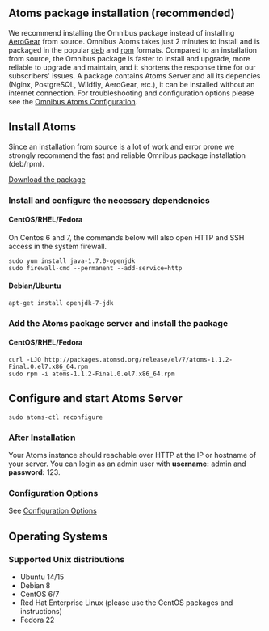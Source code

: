 ## Atoms package installation (recommended)
We recommend installing the Omnibus package instead of installing [AeroGear](https://github.com/aerogear/aerogear-unifiedpush-server) from source. Omnibus Atoms takes just 2 minutes to install and is packaged in the popular [deb](http://packages.atomsd.org/) and [rpm](http://packages.atomsd.org/) formats. Compared to an installation from source, the Omnibus package is faster to install and upgrade, more reliable to upgrade and maintain, and it shortens the response time for our subscribers' issues. A package contains Atoms Server and all its depencies (Nginx, PostgreSQL, Wildfly, AeroGear, etc.), it can be installed without an internet connection. For troubleshooting and configuration options please see the [Omnibus Atoms Configuration](settings/configuration.md#configuration-options).

## Install Atoms
Since an installation from source is a lot of work and error prone we strongly recommend the fast and reliable Omnibus package installation (deb/rpm).

[Download the package](http://packages.atomsd.org/)
### Install and configure the necessary dependencies
#### CentOS/RHEL/Fedora
On Centos 6 and 7, the commands below will also open HTTP and SSH access in the system firewall.

    sudo yum install java-1.7.0-openjdk
    sudo firewall-cmd --permanent --add-service=http

#### Debian/Ubuntu

    apt-get install openjdk-7-jdk

### Add the Atoms package server and install the package

#### CentOS/RHEL/Fedora
    curl -LJO http://packages.atomsd.org/release/el/7/atoms-1.1.2-Final.0.el7.x86_64.rpm  
    sudo rpm -i atoms-1.1.2-Final.0.el7.x86_64.rpm  

## Configure and start Atoms Server
    sudo atoms-ctl reconfigure

### After Installation 
Your Atoms instance should reachable over HTTP at the IP or hostname of your server. You can login as an admin user with **username:** admin and **password:** 123.

### Configuration Options 
See [Configuration Options](settings/configuration.md)

## Operating Systems
### Supported Unix distributions

* Ubuntu 14/15
* Debian 8
* CentOS 6/7
* Red Hat Enterprise Linux (please use the CentOS packages and instructions)
* Fedora 22
